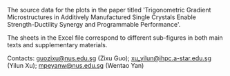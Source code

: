 The source data for the plots in the paper titled 'Trigonometric Gradient Microstructures in Additively Manufactured Single Crystals Enable Strength-Ductility Synergy and Programmable Performance'.  
  
The sheets in the Excel file correspond to different sub-figures in both main texts and supplementary materials.  
  
Contacts: guozixu@nus.edu.sg (Zixu Guo); xu_yilun@ihpc.a-star.edu.sg (Yilun Xu); mpeyanw@nus.edu.sg (Wentao Yan)
